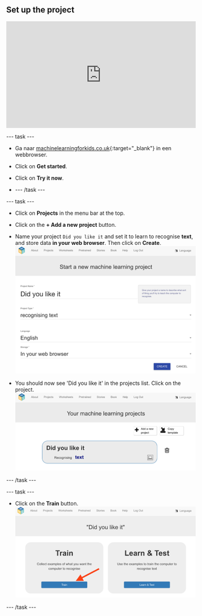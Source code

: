 ## Set up the project

<html>
  <div style="position: relative; overflow: hidden; padding-top: 56.25%;">
    <iframe style="position: absolute; top: 0; left: 0; right: 0; width: 100%; height: 100%; border: none;" src="https://www.youtube.com/embed/EaOpf9OvDBA?rel=0&cc_load_policy=1" allowfullscreen allow="accelerometer; autoplay; clipboard-write; encrypted-media; gyroscope; picture-in-picture; web-share"></iframe>
  </div>
</html>

--- task ---

+ Ga naar [machinelearningforkids.co.uk](https://machinelearningforkids.co.uk/){:target="_blank"} in een webbrowser.

+ Click on **Get started**.

+ Click on **Try it now**.
+ --- /task ---

--- task ---

+ Click on **Projects** in the menu bar at the top.

+ Click on the **+ Add a new project** button.

+ Name your project `Did you like it` and set it to learn to recognise **text**, and store data **in your web browser**. Then click on **Create**. ![Een project maken](images/create-new-project.png)

+ You should now see 'Did you like it' in the projects list. Click on the project. ![Project list with 'Did you like it' listed](images/projects-list.png)

--- /task ---

--- task ---

+ Click on the **Train** button. ![Project main menu with arrow pointing to Train button](images/project-train.png)

--- /task ---



